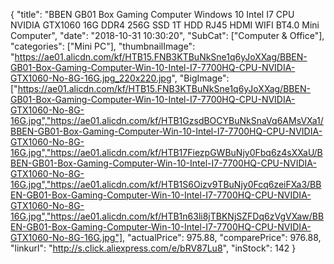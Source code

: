 {
	"title": "BBEN GB01 Box Gaming Computer Windows 10 Intel I7 CPU NVIDIA GTX1060 16G DDR4 256G SSD 1T HDD RJ45 HDMI WIFI BT4.0 Mini Computer",
	"date": "2018-10-31 10:30:20",
	"SubCat": ["Computer & Office"],
	"categories": ["Mini PC"],
	"thumbnailImage": "https://ae01.alicdn.com/kf/HTB15.FNB3KTBuNkSne1q6yJoXXag/BBEN-GB01-Box-Gaming-Computer-Win-10-Intel-I7-7700HQ-CPU-NVIDIA-GTX1060-No-8G-16G.jpg_220x220.jpg",
	"BigImage": ["https://ae01.alicdn.com/kf/HTB15.FNB3KTBuNkSne1q6yJoXXag/BBEN-GB01-Box-Gaming-Computer-Win-10-Intel-I7-7700HQ-CPU-NVIDIA-GTX1060-No-8G-16G.jpg","https://ae01.alicdn.com/kf/HTB1GzsdBOCYBuNkSnaVq6AMsVXa1/BBEN-GB01-Box-Gaming-Computer-Win-10-Intel-I7-7700HQ-CPU-NVIDIA-GTX1060-No-8G-16G.jpg","https://ae01.alicdn.com/kf/HTB17FiezpGWBuNjy0Fbq6z4sXXaU/BBEN-GB01-Box-Gaming-Computer-Win-10-Intel-I7-7700HQ-CPU-NVIDIA-GTX1060-No-8G-16G.jpg","https://ae01.alicdn.com/kf/HTB1S6Oizv9TBuNjy0Fcq6zeiFXa3/BBEN-GB01-Box-Gaming-Computer-Win-10-Intel-I7-7700HQ-CPU-NVIDIA-GTX1060-No-8G-16G.jpg","https://ae01.alicdn.com/kf/HTB1n63li8jTBKNjSZFDq6zVgVXaw/BBEN-GB01-Box-Gaming-Computer-Win-10-Intel-I7-7700HQ-CPU-NVIDIA-GTX1060-No-8G-16G.jpg"],
	"actualPrice": 975.88,
	"comparePrice": 976.88,
	"linkurl": "http://s.click.aliexpress.com/e/bRV87Lu8",
	"inStock": 142
}
